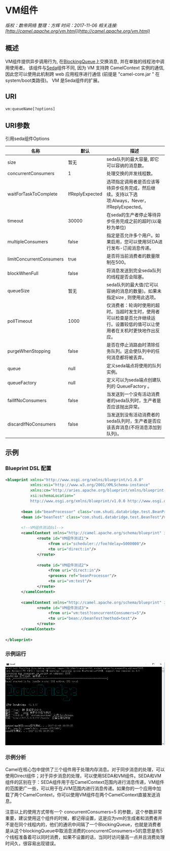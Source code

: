 # VM组件

*版权：数帝网络*
*整理：方辉*
*时间：2017-11-06*
*相关连接:[http://camel.apache.org/vm.html](http://camel.apache.org/vm.html)*

## 概述
VM组件提供异步调用行为, 在[BlockingQueue](https://docs.oracle.com/javase/1.5.0/docs/api/java/util/concurrent/BlockingQueue.html)上交换消息, 并在单独的线程池中调用使用者。
该组件与[Seda](http://camel.apache.org/seda.html)组件不同, 因为 VM 支持跨 CamelContext 实例的通信, 因此您可以使用此机制跨 web 应用程序进行通信 (前提是 "camel-core.jar " 在system/boot类路径)。
VM 是Seda组件的扩展。

## URI

```
vm:queueName[?options]
```

## URI参数
引用seda组件Options

名称|默认|描述
----|----|----
size|暂无|seda队列的最大容量, 即它可以容纳的消息数。
concurrentConsumers|1|处理交换的并发线程数。
waitForTaskToComplete|IfReplyExpected|选项指定调用者是否应该等待异步任务完成，然后继续。支持以下选项:Always，Never，IfReplyExpected。
timeout|30000|在seda的生产者停止等待异步任务完成之前的超时(以毫秒为单位)
multipleConsumers|false|指定是否允许多个用户。如果启用，您可以使用SEDA进行发布-订阅消息传递。
limitConcurrentConsumers|true|是否将当前消费者的数量限制在500。
blockWhenFull|false|将消息发送到完全seda队列的线程是否会阻塞。
queueSize|暂无|seda队列的最大值(它可以容纳的消息的数量)。如果未指定size , 则使用此选项。
pollTimeout|1000|仅消费者：轮询时使用的超时。当超时发生时，使用者可以检查是否允许继续运行。设置较低的值可以让使用者在关机时更快地作出反应。
purgeWhenStopping|false|是否在停止消路由时清除任务队列。这会使队列中的任何消息都将被丢弃。
queue|null|定义seda端点将使用的队列实例。
queueFactory|null|定义可以为seda端点创建队列的 QueueFactory 。
failIfNoConsumers|false|当发送到一个没有活动消费者的seda队列时，生产者是否应该抛出异常。
discardIfNoConsumers|false|当发送到没有活动消费者的seda队列时，生产者是否应该丢弃消息(不将消息添加到队列)。

## 示例

### Blueprint DSL 配置

```xml
<blueprint xmlns="http://www.osgi.org/xmlns/blueprint/v1.0.0"
           xmlns:xsi="http://www.w3.org/2001/XMLSchema-instance"
           xmlns:cm="http://aries.apache.org/blueprint/xmlns/blueprint-cm/v1.0.0"
           xsi:schemaLocation="
           http://www.osgi.org/xmlns/blueprint/v1.0.0 http://www.osgi.org/xmlns/blueprint/v1.0.0/blueprint.xsd">
		   
	   <bean id="beanProcessor" class="com.shudi.databridge.test.BeanProcessor"/> 
	   <bean id="beanTest" class="com.shudi.databridge.test.BeanTest"/>
		   
	   <!--VM组件测试dsl-->
	   <camelContext xmlns="http://camel.apache.org/schema/blueprint" id="环境1">	   
	          <route id="VM组件测试1">
                   <from uri="scheduler://foo?delay=5000000"/>
	               <to uri="direct:in"/>
              </route> 
	    	 
              <route id="VM组件测试2">
                   <from uri="direct:in"/>
                   <process ref="beanProcessor"/>
	               <to uri="vm:test"/>
              </route>                           			
	   </camelContext>
	   
	   <camelContext xmlns="http://camel.apache.org/schema/blueprint" id="环境2">		 
              <route id="VM组件测试3">
                   <from uri="vm:test?concurrentConsumers=5"/>
	               <to uri="bean://beanTest?method=test"/>
              </route>                         			
	   </camelContext>
	   	
</blueprint>
```

### 示例运行

![](./images/TIM截图20171106095937.png)

### 示例分析

Camel在核心包中提供了三个组件用于处理内存消息。对于同步消息的处理，可以使用Direct组件；对于异步消息的处理，可以使用SEDA和VM组件。SEDA和VM组件的区别在于：SEDA组件用于在CamelContext范围内进行消息传递，VM组件的范围更广一些，可以用于在JVM范围内进行消息传递。如果你的一个应用中加载了两个CamelContext，你可以使用VM组件在两个CamelContext直接发送消息。

注意以上的使用方式带有一个  concurrentConsumers=5 的参数，这个参数非常重要，建议使用这个组件的时候，都记得设置，这是应为vm的生成者和消费者并不是在同个线程内的，他们的通讯中间隔了一个BlockingQueue，也就是消费者是从这个blockingQueue中取消息消费的concurrentConsumers=5的意思是有5个线程准备着可以同时消费，如果不设置的话，当同时访问量高一点并且消费处理时间久，很容易出现错误。


